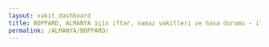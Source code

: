 ```yaml
---
layout: vakit_dashboard
title: BOPPARD, ALMANYA için iftar, namaz vakitleri ve hava durumu - ilçe/eyalet seç
permalink: /ALMANYA/BOPPARD/
---
```


<script type="text/javascript">
  var GLOBAL_COUNTRY = 'ALMANYA';
  var GLOBAL_CITY = 'BOPPARD';
  var GLOBAL_STATE = '';
  var lat = 72;
  var lon = 21;
</script>
